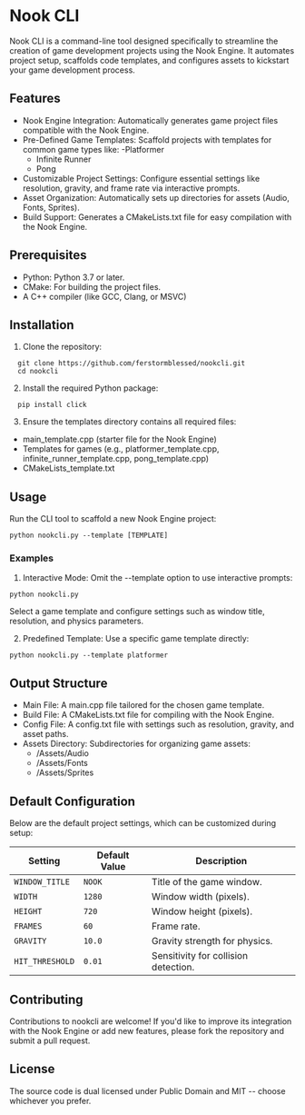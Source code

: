 # Nook CLI

Nook CLI is a command-line tool designed specifically to streamline the creation of game development projects using the Nook Engine. It automates project setup, scaffolds code templates, and configures assets to kickstart your game development process.

## Features

  - Nook Engine Integration: Automatically generates game project files compatible with the Nook Engine.
  - Pre-Defined Game Templates: Scaffold projects with templates for common game types like:
      -Platformer
      - Infinite Runner
      - Pong
  - Customizable Project Settings: Configure essential settings like resolution, gravity, and frame rate via interactive prompts.
  - Asset Organization: Automatically sets up directories for assets (Audio, Fonts, Sprites).
  - Build Support: Generates a CMakeLists.txt file for easy compilation with the Nook Engine.

## Prerequisites
  - Python: Python 3.7 or later.
  - CMake: For building the project files.
  - A C++ compiler (like GCC, Clang, or MSVC)

## Installation

1. Clone the repository:
```
  git clone https://github.com/ferstormblessed/nookcli.git
  cd nookcli
```

2. Install the required Python package:
```
  pip install click
```

3. Ensure the templates directory contains all required files:
  - main_template.cpp (starter file for the Nook Engine)
  - Templates for games (e.g., platformer_template.cpp, infinite_runner_template.cpp, pong_template.cpp)
  - CMakeLists_template.txt

## Usage

Run the CLI tool to scaffold a new Nook Engine project:
```
python nookcli.py --template [TEMPLATE]
```

### Examples

1. Interactive Mode: Omit the --template option to use interactive prompts:
```
python nookcli.py
```

Select a game template and configure settings such as window title, resolution, and physics parameters.

2. Predefined Template: Use a specific game template directly:
```
python nookcli.py --template platformer
```

## Output Structure
  - Main File: A main.cpp file tailored for the chosen game template.
  - Build File: A CMakeLists.txt file for compiling with the Nook Engine.
  - Config File: A config.txt file with settings such as resolution, gravity, and asset paths.
  - Assets Directory: Subdirectories for organizing game assets:
      - /Assets/Audio
      - /Assets/Fonts
      - /Assets/Sprites

## Default Configuration

Below are the default project settings, which can be customized during setup:

| Setting          | Default Value   | Description                        |
|-------------------|-----------------|------------------------------------|
| `WINDOW_TITLE`    | `NOOK`         | Title of the game window.          |
| `WIDTH`           | `1280`         | Window width (pixels).             |
| `HEIGHT`          | `720`          | Window height (pixels).            |
| `FRAMES`          | `60`           | Frame rate.                        |
| `GRAVITY`         | `10.0`         | Gravity strength for physics.      |
| `HIT_THRESHOLD`   | `0.01`         | Sensitivity for collision detection.|


## Contributing

Contributions to nookcli are welcome! If you'd like to improve its integration with the Nook Engine or add new features, please fork the repository and submit a pull request.

## License

The source code is dual licensed under Public Domain and MIT -- choose whichever you prefer.
